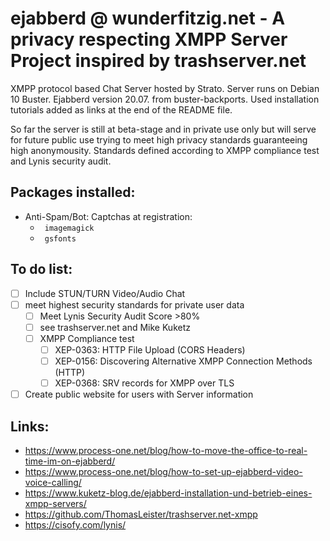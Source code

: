 # ejabberd @ wunderfitzig.net - A privacy respecting XMPP Server Project inspired by trashserver.net

XMPP protocol based Chat Server hosted by Strato.
Server runs on Debian 10 Buster.
Ejabberd version 20.07. from buster-backports.
Used installation tutorials added as links at the end of the README file.

So far the server is still at beta-stage and in private use only but will serve for future public use trying to meet high privacy standards guaranteeing high anonymousity. Standards defined according to XMPP compliance test and Lynis security audit.

## Packages installed:

  - Anti-Spam/Bot: Captchas at registration: 
      - <code> imagemagick </code> 
      - <code> gsfonts </code> 

## To do list:

  - [ ] Include STUN/TURN Video/Audio Chat
  - [ ] meet highest security standards for private user data
      - [ ] Meet Lynis Security Audit Score >80%
      - [ ] see trashserver.net and Mike Kuketz
      - [ ] XMPP Compliance test
        - [ ] XEP-0363: HTTP File Upload (CORS Headers)
        - [ ] XEP-0156: Discovering Alternative XMPP Connection Methods (HTTP)
        - [ ] XEP-0368: SRV records for XMPP over TLS
  - [ ] Create public website for users with Server information

## Links:

  * https://www.process-one.net/blog/how-to-move-the-office-to-real-time-im-on-ejabberd/
  * https://www.process-one.net/blog/how-to-set-up-ejabberd-video-voice-calling/
  * https://www.kuketz-blog.de/ejabberd-installation-und-betrieb-eines-xmpp-servers/
  * https://github.com/ThomasLeister/trashserver.net-xmpp
  * https://cisofy.com/lynis/
